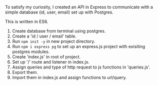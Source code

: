 To satisfy my curiosity, I created an API in Express to communicate with a simple database (id, user, email) set up with Postgres.

This is written in ES6.

1. Create database from terminal using postgres.
2. Create a 'id / user / email' table.
3. Run `npm init -y` in new project directory.
4. Run `npm i express pg` to set up an express.js project with exisiting postgres modules.
5. Create 'index.js' in root of project.
6. Set up '/' route and listener in index.js.
7. Assign queries and type of http request to js functions in 'queries.js'.
8. Export them.
9. Import them in index.js and assign functions to url/query.
